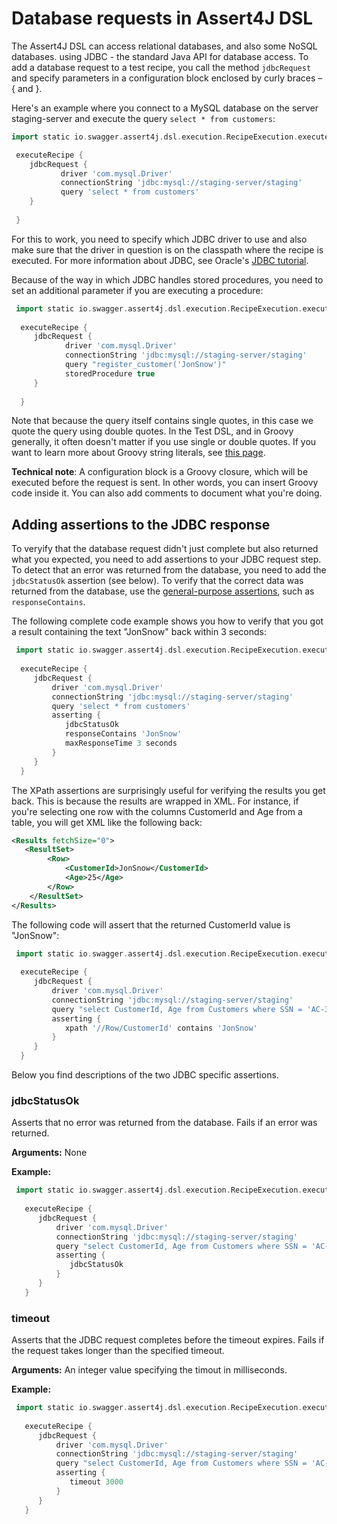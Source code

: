 # Database requests in Assert4J DSL

The Assert4J DSL can access relational databases, and also some NoSQL databases. using JDBC - the standard Java API
for database access. To add a database request to a test recipe, you call the method ```jdbcRequest``` and specify
parameters in a configuration block enclosed by curly braces – { and }.

 
Here's an example where you connect to a MySQL database on the server staging-server and execute the query 
```select * from customers```:
 
 ```groovy
 import static io.swagger.assert4j.dsl.execution.RecipeExecution.executeRecipe
 
  executeRecipe {
     jdbcRequest {
            driver 'com.mysql.Driver'
            connectionString 'jdbc:mysql://staging-server/staging'
            query 'select * from customers'
     }
     
  }
  ```

For this to work, you need to specify which JDBC driver to use and also make sure that the driver in question is on 
the classpath where the recipe is executed. For more information about JDBC, see Oracle's 
[JDBC tutorial](https://docs.oracle.com/javase/tutorial/jdbc/index.html).

Because of the way in which JDBC handles stored procedures, you need to set an additional parameter if you are 
executing a procedure:

```groovy
 import static io.swagger.assert4j.dsl.execution.RecipeExecution.executeRecipe
 
  executeRecipe {
     jdbcRequest {
            driver 'com.mysql.Driver'
            connectionString 'jdbc:mysql://staging-server/staging'
            query "register_customer('JonSnow')"
            storedProcedure true
     }
     
  }
  ```
Note that because the query itself contains single quotes, in this case we quote the query using double quotes. In the Test DSL,
and in Groovy generally, it often doesn't matter if you use single or double quotes. If you want to learn more about 
Groovy string literals, see [this page](http://docs.groovy-lang.org/latest/html/documentation/index.html#all-strings).

**Technical note**: A configuration block is a Groovy closure, which will be executed before the request is sent. 
In other words, you can insert Groovy code inside it. You can also add comments to document what you're doing.
 
## Adding assertions to the JDBC response

To veryify that the database request didn't just complete but also returned what you expected, you need to add assertions
to your JDBC request step. To detect that an error was returned from the database, you need to add the 
```jdbcStatusOk``` assertion (see below). To verify that the correct data was returned from the database, use the 
[general-purpose assertions](Assertions.md#standard-assertions), such as ```responseContains```. 

The following complete code example shows you how to verify that you got a result containing the text "JonSnow" back within
3 seconds:

```groovy
 import static io.swagger.assert4j.dsl.execution.RecipeExecution.executeRecipe
 
  executeRecipe {
     jdbcRequest {
         driver 'com.mysql.Driver'
         connectionString 'jdbc:mysql://staging-server/staging'
         query 'select * from customers'
         asserting {
            jdbcStatusOk
            responseContains 'JonSnow'
            maxResponseTime 3 seconds
         }
     }
  }
  ```
The XPath assertions are surprisingly useful for verifying the results you get back. This is because the results are
wrapped in XML. For instance, if you're selecting one row with the columns CustomerId and Age from a table, you will get XML like the 
following back:

```xml
<Results fetchSize="0">
   <ResultSet>
        <Row>
            <CustomerId>JonSnow</CustomerId>
            <Age>25</Age>
        </Row>
    </ResultSet>
</Results>
```
The following code will assert that the returned CustomerId value is "JonSnow":

```groovy
 import static io.swagger.assert4j.dsl.execution.RecipeExecution.executeRecipe
 
  executeRecipe {
     jdbcRequest {
         driver 'com.mysql.Driver'
         connectionString 'jdbc:mysql://staging-server/staging'
         query "select CustomerId, Age from Customers where SSN = 'AC-34983-AA'"
         asserting {
            xpath '//Row/CustomerId' contains 'JonSnow'
         }
     }
  }
  ```
  
Below you find descriptions of the two JDBC specific assertions.

### jdbcStatusOk

Asserts that no error was returned from the database. Fails if an error was returned.

**Arguments:** None

**Example:** 
```groovy
 import static io.swagger.assert4j.dsl.execution.RecipeExecution.executeRecipe
  
   executeRecipe {
      jdbcRequest {
          driver 'com.mysql.Driver'
          connectionString 'jdbc:mysql://staging-server/staging'
          query "select CustomerId, Age from Customers where SSN = 'AC-34983-AA'"
          asserting {
             jdbcStatusOk
          }
      }
   }
 ```

### timeout

Asserts that the JDBC request completes before the timeout expires. Fails if the request takes longer than the 
specified timeout.

**Arguments:** An integer value specifying the timout in milliseconds.

**Example:** 
```groovy
 import static io.swagger.assert4j.dsl.execution.RecipeExecution.executeRecipe
  
   executeRecipe {
      jdbcRequest {
          driver 'com.mysql.Driver'
          connectionString 'jdbc:mysql://staging-server/staging'
          query "select CustomerId, Age from Customers where SSN = 'AC-34983-AA'"
          asserting {
             timeout 3000
          }
      }
   }
 ```



